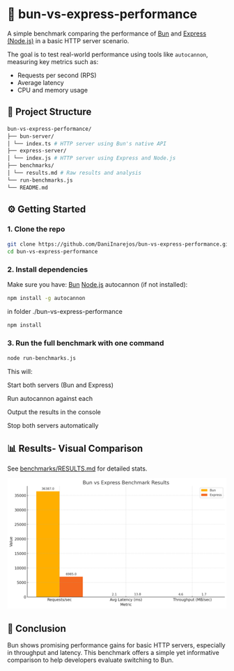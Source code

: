 # 🚀 bun-vs-express-performance

A simple benchmark comparing the performance of [Bun](https://bun.sh) and [Express (Node.js)](https://expressjs.com) in a basic HTTP server scenario.

The goal is to test real-world performance using tools like `autocannon`, measuring key metrics such as:
- Requests per second (RPS)
- Average latency
- CPU and memory usage

## 📁 Project Structure
```bash
bun-vs-express-performance/
├── bun-server/
│ └── index.ts # HTTP server using Bun's native API
├── express-server/
│ └── index.js # HTTP server using Express and Node.js
├── benchmarks/
│ └── results.md # Raw results and analysis
└── run-benchmarks.js
└── README.md
```

## ⚙️ Getting Started

### 1. Clone the repo
```bash
git clone https://github.com/DaniInarejos/bun-vs-express-performance.git
cd bun-vs-express-performance
```
### 2. Install dependencies
Make sure you have:
[Bun](https://bun.sh)
[Node.js](https://nodejs.org/es)
autocannon (if not installed):

```bash
npm install -g autocannon
```
in folder ./bun-vs-express-performance

```bash
npm install
```

###  3. Run the full benchmark with one command
```bash
node run-benchmarks.js
```
This will:

Start both servers (Bun and Express)

Run autocannon against each

Output the results in the console

Stop both servers automatically

## 📊 Results- Visual Comparison
See [benchmarks/RESULTS.md](benchmarks/RESULTS.md) for detailed stats.


<img src="./benchmarks/bunvsexpress.jpg" alt="Bun vs Express Performance Chart" width="600"/>

## 🧠 Conclusion
Bun shows promising performance gains for basic HTTP servers, especially in throughput and latency.
This benchmark offers a simple yet informative comparison to help developers evaluate switching to Bun.


